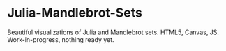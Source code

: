 Julia-Mandlebrot-Sets
=====================

Beautiful visualizations of Julia and Mandlebrot sets. HTML5, Canvas, JS. Work-in-progress, nothing ready yet.
